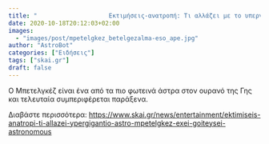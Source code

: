 ```yaml
---
title: "                    Εκτιμήσεις-ανατροπή: Τι αλλάζει με το υπεργιγάντιο άστρο Μπετελγκέζ που έχει γοητεύσει αστρονόμους        "
date: 2020-10-18T20:12:03+02:00
images:
  - "images/post/mpetelgkez_betelgezalma-eso_ape.jpg"
author: "AstroBot"
categories: ["Ειδήσεις"]
tags: ["skai.gr"]
draft: false
---
```


Ο Μπετελγκέζ είναι ένα από τα πιο φωτεινά άστρα στον ουρανό της Γης και τελευταία συμπεριφέρεται παράξενα.

Διαβάστε περισσότερα: https://www.skai.gr/news/entertainment/ektimiseis-anatropi-ti-allazei-ypergigantio-astro-mpetelgkez-exei-goiteysei-astronomous
